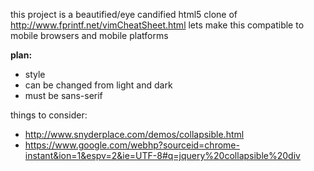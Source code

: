 this project is a beautified/eye candified html5 clone of http://www.fprintf.net/vimCheatSheet.html
lets make this compatible to mobile browsers and mobile platforms

**plan:**

* style
 * can be changed from light and dark
 * must be sans-serif


things to consider:
* http://www.snyderplace.com/demos/collapsible.html
* https://www.google.com/webhp?sourceid=chrome-instant&ion=1&espv=2&ie=UTF-8#q=jquery%20collapsible%20div
